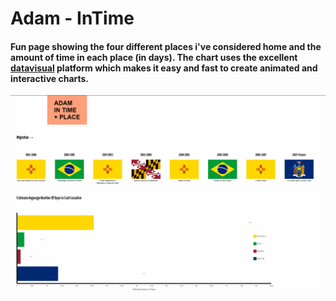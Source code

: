# Adam - InTime

#### Fun page showing the four different places i've considered home and the amount of time in each place (in days). The chart uses the excellent [datavisual](https://datavisu.al/) platform which makes it easy and fast to create animated and interactive charts. 

![](images/adam-inTime.gif)
